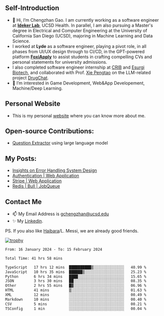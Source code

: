 ## Self-Introduction
- 👋 Hi, I’m Chengzhan Gao. I am currently working as a software engineer at **[Ideker Lab](https://idekerlab.ucsd.edu/)**, UCSD Health. In parallel, I am also pursuing a Master's degree in Electrical and Computer Engineering at the University of California San Diego (UCSD), majoring in Machine Learning and Data Science.
- I worked at **Lyde** as a software engineer, playing a pivot role, in all phases from UI/UX design through to CI/CD, in the GPT-powered platform **[FoxiApply](https://lyde.io)** to assist students in crafting compelling CVs and personal statements for university admissions.
- I also completed software engineer internship at [CRIB](https://apps.apple.com/us/app/crib-for-roommates/id6468918103?platform=iphone) and [Esurgi Biotech](https://myesurgi.com/), and collaborated with Prof. [Xie Pengtao](https://pengtaoxie.github.io/) on the LLM-related project [DrugChat](https://github.com/UCSD-AI4H/drugchat).
- 👀 I’m interested in Game Development, Web&App Developement, Machine/Deep Learning.

## Personal Website
-  This is my personal [website](https://gaochengzhan.netlify.app/) where you can know more about me.

## Open-source Contributions:
- [Question Extractor](https://github.com/nestordemeure/question_extractor) using large language model

## My Posts:
- [Insights on Error Handling System Design](https://gaochengzhan.netlify.app/post/error-handling/)
- [Authentication | Web Application](https://gaochengzhan.netlify.app/post/authentication/)
- [Stripe | Web Application](https://gaochengzhan.netlify.app/post/stripe/)
- [Redis | Bull | JobQueue](https://gaochengzhan.netlify.app/post/job-queue/)

## Contact Me
- 📫 My Email Address is gchengzhan@ucsd.edu
- ✨ My [Linkedin](https://www.linkedin.com/in/chengzhan-christoffel-gao/).

PS. If you also like [Haibara](https://www.detectiveconanworld.com/wiki/Ai_Haibara)/L. Messi, we are already good friends.

[![trophy](https://github-profile-trophy.vercel.app/?username=gaochengzhan&theme=flat&row=1&margin-w=12)](https://github.com/ryo-ma/github-profile-trophy)

<!--START_SECTION:waka-->

```txt
From: 16 January 2024 - To: 15 February 2024

Total Time: 41 hrs 58 mins

TypeScript   17 hrs 12 mins  ██████████▒░░░░░░░░░░░░░░   40.99 %
JavaScript   10 hrs 35 mins  ██████▒░░░░░░░░░░░░░░░░░░   25.23 %
Python       6 hrs 34 mins   ████░░░░░░░░░░░░░░░░░░░░░   15.65 %
JSON         3 hrs 30 mins   ██░░░░░░░░░░░░░░░░░░░░░░░   08.35 %
Other        2 hrs 55 mins   █▓░░░░░░░░░░░░░░░░░░░░░░░   06.96 %
HTML         41 mins         ▒░░░░░░░░░░░░░░░░░░░░░░░░   01.63 %
XML          12 mins         ░░░░░░░░░░░░░░░░░░░░░░░░░   00.49 %
Markdown     10 mins         ░░░░░░░░░░░░░░░░░░░░░░░░░   00.40 %
CSV          5 mins          ░░░░░░░░░░░░░░░░░░░░░░░░░   00.21 %
TSConfig     1 min           ░░░░░░░░░░░░░░░░░░░░░░░░░   00.04 %
```

<!--END_SECTION:waka-->

<!---
gaochengzhan/gaochengzhan is a ✨ special ✨ repository because its `README.md` (this file) appears on your GitHub profile.
You can click the Preview link to take a look at your changes.
--->
